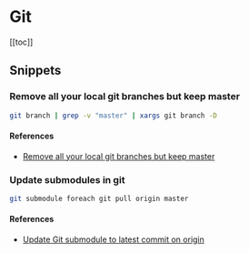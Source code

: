 # Git

[[toc]]

## Snippets

### Remove all your local git branches but keep master

```bash
git branch | grep -v "master" | xargs git branch -D
```

#### References

- [Remove all your local git branches but keep master](https://coderwall.com/p/x3jmig/remove-all-your-local-git-branches-but-keep-master)

### Update submodules in git

```bash
git submodule foreach git pull origin master
```

#### References

- [Update Git submodule to latest commit on origin](https://stackoverflow.com/questions/5828324/update-git-submodule-to-latest-commit-on-origin)
